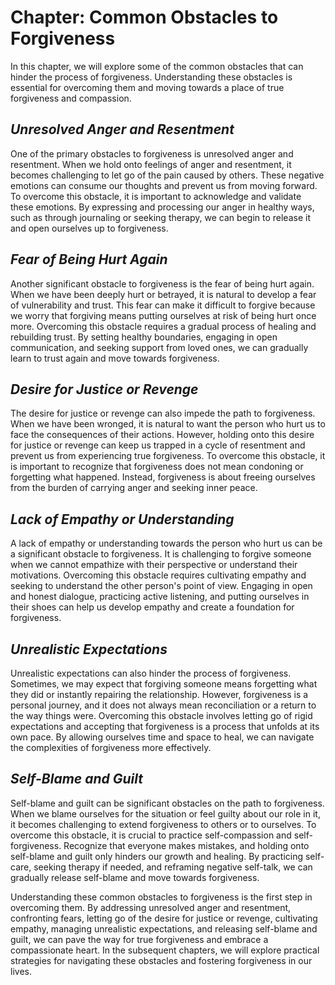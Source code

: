 Chapter: Common Obstacles to Forgiveness
========================================

In this chapter, we will explore some of the common obstacles that can hinder the process of forgiveness. Understanding these obstacles is essential for overcoming them and moving towards a place of true forgiveness and compassion.

*Unresolved Anger and Resentment*
---------------------------------

One of the primary obstacles to forgiveness is unresolved anger and resentment. When we hold onto feelings of anger and resentment, it becomes challenging to let go of the pain caused by others. These negative emotions can consume our thoughts and prevent us from moving forward. To overcome this obstacle, it is important to acknowledge and validate these emotions. By expressing and processing our anger in healthy ways, such as through journaling or seeking therapy, we can begin to release it and open ourselves up to forgiveness.

*Fear of Being Hurt Again*
--------------------------

Another significant obstacle to forgiveness is the fear of being hurt again. When we have been deeply hurt or betrayed, it is natural to develop a fear of vulnerability and trust. This fear can make it difficult to forgive because we worry that forgiving means putting ourselves at risk of being hurt once more. Overcoming this obstacle requires a gradual process of healing and rebuilding trust. By setting healthy boundaries, engaging in open communication, and seeking support from loved ones, we can gradually learn to trust again and move towards forgiveness.

*Desire for Justice or Revenge*
-------------------------------

The desire for justice or revenge can also impede the path to forgiveness. When we have been wronged, it is natural to want the person who hurt us to face the consequences of their actions. However, holding onto this desire for justice or revenge can keep us trapped in a cycle of resentment and prevent us from experiencing true forgiveness. To overcome this obstacle, it is important to recognize that forgiveness does not mean condoning or forgetting what happened. Instead, forgiveness is about freeing ourselves from the burden of carrying anger and seeking inner peace.

*Lack of Empathy or Understanding*
----------------------------------

A lack of empathy or understanding towards the person who hurt us can be a significant obstacle to forgiveness. It is challenging to forgive someone when we cannot empathize with their perspective or understand their motivations. Overcoming this obstacle requires cultivating empathy and seeking to understand the other person's point of view. Engaging in open and honest dialogue, practicing active listening, and putting ourselves in their shoes can help us develop empathy and create a foundation for forgiveness.

*Unrealistic Expectations*
--------------------------

Unrealistic expectations can also hinder the process of forgiveness. Sometimes, we may expect that forgiving someone means forgetting what they did or instantly repairing the relationship. However, forgiveness is a personal journey, and it does not always mean reconciliation or a return to the way things were. Overcoming this obstacle involves letting go of rigid expectations and accepting that forgiveness is a process that unfolds at its own pace. By allowing ourselves time and space to heal, we can navigate the complexities of forgiveness more effectively.

*Self-Blame and Guilt*
----------------------

Self-blame and guilt can be significant obstacles on the path to forgiveness. When we blame ourselves for the situation or feel guilty about our role in it, it becomes challenging to extend forgiveness to others or to ourselves. To overcome this obstacle, it is crucial to practice self-compassion and self-forgiveness. Recognize that everyone makes mistakes, and holding onto self-blame and guilt only hinders our growth and healing. By practicing self-care, seeking therapy if needed, and reframing negative self-talk, we can gradually release self-blame and move towards forgiveness.

Understanding these common obstacles to forgiveness is the first step in overcoming them. By addressing unresolved anger and resentment, confronting fears, letting go of the desire for justice or revenge, cultivating empathy, managing unrealistic expectations, and releasing self-blame and guilt, we can pave the way for true forgiveness and embrace a compassionate heart. In the subsequent chapters, we will explore practical strategies for navigating these obstacles and fostering forgiveness in our lives.
